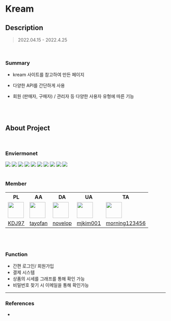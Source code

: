 # Kream



## Description

> 2022.04.15 - 2022.4.25



  

  <br>

### Summary

* kream 사이트를 참고하여 만든 페이지
* 다양한 API를 간단하게 사용
* 회원 (판매자, 구매자) / 관리자 등 다양한 사용자 유형에 따른 기능

  



  <br>

  <br>

  

## About Project
  

  <br>

### Enviermonet

<div>
  
<img src="https://img.shields.io/badge/HTML5-E34F26?style=flat-square&logo=HTML5&logoColor=white"/>
<img src="https://img.shields.io/badge/CSS-1572B6?style=flat-square&logo=CSS3&logoColor=white"/>
<img src="https://img.shields.io/badge/JavaScript-F7DF1E?style=flat-square&logo=JavaScript&logoColor=white"/>
<img src="https://img.shields.io/badge/Java-007396?style=flat-square&logo=Java&logoColor=white"/>
<img src="https://img.shields.io/badge/Oracle-F80000?style=flat-square&logo=Oracle&logoColor=white"/>
<img src="https://img.shields.io/badge/Eclipse IDE-2C2255?style=flat-square&logo=Eclipse IDE&logoColor=white"/>
<img src="https://img.shields.io/badge/Bootstrap-7952B3?style=flat-square&logo=Bootstrap&logoColor=white"/>
<img src="https://img.shields.io/badge/Apache Tomcat-F8DC75?style=flat-square&logo=Apache Tomcat&logoColor=black"/>
<img src="https://img.shields.io/badge/jQuery-0769AD?style=flat-square&logo=jQuery&logoColor=white"/> 
<img src="https://img.shields.io/badge/Redmine-B32024?style=flat-square&logo=Redmine&logoColor=white"/>
  
</div>


  <br>

  

### Member
<table>
  <tr>
    <th>PL</th>
    <th>AA</th>
    <th>DA</th>
    <th>UA</th>
    <th>TA</th>
  </tr>
  <tr>
    <td><img src="https://avatars.githubusercontent.com/KDJ97" style="width:50px;"></td>
    <td><img src="https://avatars.githubusercontent.com/tayofan" style="width:50px;"></td>
    <td><img src="https://avatars.githubusercontent.com/novelop" style="width:50px;"></td>
    <td><img src="https://avatars.githubusercontent.com/mjkim001" style="width:50px;"></td>
    <td><img src="https://avatars.githubusercontent.com/morning123456" style="width:50px;"></td>
  </tr>
  <tr>
    <td><a href="https://github.com/KDJ97">KDJ97</a></td>
    <td><a href="https://github.com/tayofan">tayofan</a></td>
    <td><a href="https://github.com/novelop">novelop</a></td>
    <td><a href="https://github.com/mjkim001">mjkim001</a></td>
    <td><a href="https://github.com/morning123456">morning123456</a></td>
  </tr>
</table>

  

  <br>

  <br>


### Function
* 간편 로그인/ 회원가입
* 결제 시스템
* 상품의 시세를 그래프를 통해 확인 가능
* 비밀번호 찾기 시 이메일을 통해 확인가능


***


### References

- 
